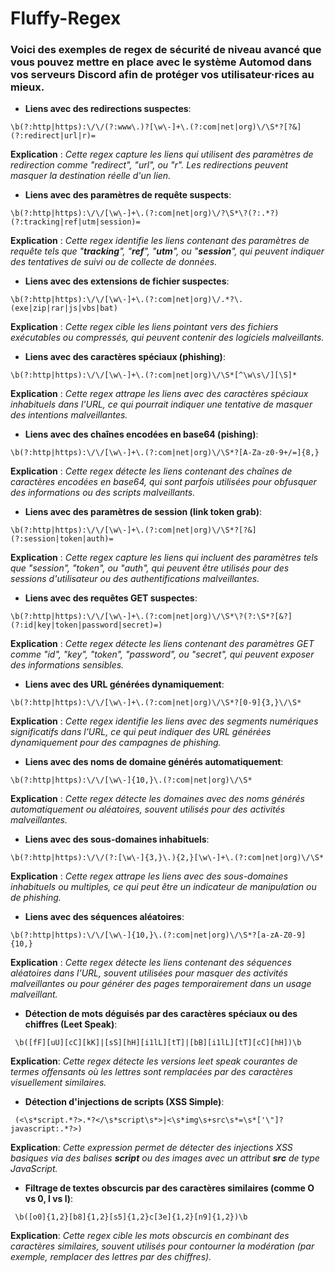 # Fluffy-Regex
### Voici des exemples de regex de sécurité de niveau avancé que vous pouvez mettre en place avec le système Automod dans vos serveurs Discord afin de protéger vos utilisateur·rices au mieux.


- **Liens avec des redirections suspectes**:

``` \b(?:http|https):\/\/(?:www\.)?[\w\-]+\.(?:com|net|org)\/\S*?[?&](?:redirect|url|r)= ```

**Explication** : *Cette regex capture les liens qui utilisent des paramètres de redirection comme "redirect", "url", ou "r". Les redirections peuvent masquer la destination réelle d'un lien.*


- **Liens avec des paramètres de requête suspects**:

``` \b(?:http|https):\/\/[\w\-]+\.(?:com|net|org)\/?\S*\?(?:.*?)(?:tracking|ref|utm|session)= ```

**Explication** : *Cette regex identifie les liens contenant des paramètres de requête tels que "**tracking**", "**ref**", "**utm**", ou "**session**", qui peuvent indiquer des tentatives de suivi ou de collecte de données.*


- **Liens avec des extensions de fichier suspectes**:

``` \b(?:http|https):\/\/[\w\-]+\.(?:com|net|org)\/.*?\.(exe|zip|rar|js|vbs|bat) ```

**Explication** : *Cette regex cible les liens pointant vers des fichiers exécutables ou compressés, qui peuvent contenir des logiciels malveillants.*


- **Liens avec des caractères spéciaux (phishing)**:

``` \b(?:http|https):\/\/[\w\-]+\.(?:com|net|org)\/\S*[^\w\s\/][\S]* ```

**Explication** : *Cette regex attrape les liens avec des caractères spéciaux inhabituels dans l'URL, ce qui pourrait indiquer une tentative de masquer des intentions malveillantes.*


- **Liens avec des chaînes encodées en base64 (pishing)**:

``` \b(?:http|https):\/\/[\w\-]+\.(?:com|net|org)\/\S*?[A-Za-z0-9+/=]{8,} ```

**Explication** : *Cette regex détecte les liens contenant des chaînes de caractères encodées en base64, qui sont parfois utilisées pour obfusquer des informations ou des scripts malveillants.*


- **Liens avec des paramètres de session (link token grab)**:

``` \b(?:http|https):\/\/[\w\-]+\.(?:com|net|org)\/\S*?[?&](?:session|token|auth)= ```

**Explication** : *Cette regex capture les liens qui incluent des paramètres tels que "session", "token", ou "auth", qui peuvent être utilisés pour des sessions d'utilisateur ou des authentifications malveillantes.*


- **Liens avec des requêtes GET suspectes**:

``` \b(?:http|https):\/\/[\w\-]+\.(?:com|net|org)\/\S*\?(?:\S*?[&?](?:id|key|token|password|secret)=) ```

**Explication** : *Cette regex détecte les liens contenant des paramètres GET comme "id", "key", "token", "password", ou "secret", qui peuvent exposer des informations sensibles.*


- **Liens avec des URL générées dynamiquement**:

``` \b(?:http|https):\/\/[\w\-]+\.(?:com|net|org)\/\S*?[0-9]{3,}\/\S* ```

**Explication** : *Cette regex identifie les liens avec des segments numériques significatifs dans l'URL, ce qui peut indiquer des URL générées dynamiquement pour des campagnes de phishing.*


- **Liens avec des noms de domaine générés automatiquement**:

``` \b(?:http|https):\/\/[\w\-]{10,}\.(?:com|net|org)\/\S* ```

**Explication** : *Cette regex détecte les domaines avec des noms générés automatiquement ou aléatoires, souvent utilisés pour des activités malveillantes.*


- **Liens avec des sous-domaines inhabituels**:

``` \b(?:http|https):\/\/(?:[\w\-]{3,}\.){2,}[\w\-]+\.(?:com|net|org)\/\S* ```

**Explication** : *Cette regex attrape les liens avec des sous-domaines inhabituels ou multiples, ce qui peut être un indicateur de manipulation ou de phishing.*


- **Liens avec des séquences aléatoires**:

``` \b(?:http|https):\/\/[\w\-]{10,}\.(?:com|net|org)\/\S*?[a-zA-Z0-9]{10,} ```

**Explication** : *Cette regex détecte les liens contenant des séquences aléatoires dans l'URL, souvent utilisées pour masquer des activités malveillantes ou pour générer des pages temporairement dans un usage malveillant.*

- **Détection de mots déguisés par des caractères spéciaux ou des chiffres (Leet Speak)**:

``` \b([fF][uU][cC][kK]|[sS][hH][i1lL][tT]|[bB][i1lL][tT][cC][hH])\b```

**Explication**: *Cette regex détecte les versions leet speak courantes de termes offensants où les lettres sont remplacées par des caractères visuellement similaires.*

- **Détection d'injections de scripts (XSS Simple)**:

``` (<\s*script.*?>.*?</\s*script\s*>|<\s*img\s+src\s*=\s*['\"]?javascript:.*?>)```

**Explication**: *Cette expression permet de détecter des injections XSS basiques via des balises
**script** ou des images avec un attribut **src** de type JavaScript.*

- **Filtrage de textes obscurcis par des caractères similaires (comme O vs 0, I vs l)**:

``` \b([o0]{1,2}[b8]{1,2}[s5]{1,2}c[3e]{1,2}[n9]{1,2})\b```

**Explication**: *Cette regex cible les mots obscurcis en combinant des caractères similaires, souvent utilisés pour contourner la modération (par exemple, remplacer des lettres par des chiffres).*

